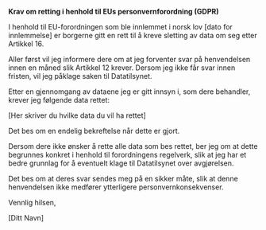 **Krav om retting i henhold til EUs personvernforordning (GDPR)**

I henhold til EU-forordningen som ble innlemmet i norsk lov [dato for innlemmelse] er borgerne gitt en rett til å kreve sletting av data om seg etter Artikkel 16.

Aller først vil jeg informere dere om at jeg forventer svar på henvendelsen innen en måned slik Artikkel 12 krever. Dersom jeg ikke får svar innen fristen, vil jeg påklage saken til Datatilsynet.

Etter en gjennomgang av dataene jeg er gitt innsyn i, som dere behandler, krever jeg følgende data rettet:

[Her skriver du hvilke data du vil ha rettet]

Det bes om en endelig bekreftelse når dette er gjort.

Dersom dere ikke ønsker å rette alle data som bes rettet, ber jeg om at dette begrunnes konkret i henhold til forordningens regelverk, slik at jeg har et bedre grunnlag for å eventuelt klage til Datatilsynet over avgjørelsen.

Det bes om at deres svar sendes meg på en sikker måte, slik at denne henvendelsen ikke medfører ytterligere personvernkonsekvenser.

Vennlig hilsen,

[Ditt Navn]
